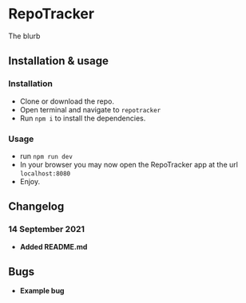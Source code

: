 # RepoTracker

The blurb

## Installation & usage

### Installation

* Clone or download the repo.
* Open terminal and navigate to `repotracker`
* Run `npm i` to install the dependencies.

### Usage

* run `npm run dev`
* In your browser you may now open the RepoTracker app at the url `localhost:8080`
* Enjoy.

## Changelog

### 14 September 2021
* **Added README.md**

## Bugs
* **Example bug**